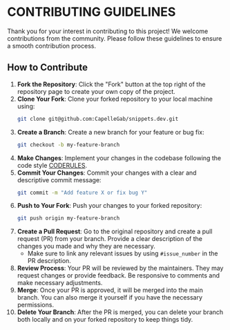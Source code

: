 # CONTRIBUTING GUIDELINES

Thank you for your interest in contributing to this project! We welcome contributions from the community. Please follow these guidelines to ensure a smooth contribution process.

## How to Contribute

1. **Fork the Repository**: Click the "Fork" button at the top right of the repository page to create your own copy of the project.
2. **Clone Your Fork**: Clone your forked repository to your local machine using:
   ```bash
   git clone git@github.com:CapelleGab/snippets.dev.git
   ```
3. **Create a Branch**: Create a new branch for your feature or bug fix:
   ```bash
   git checkout -b my-feature-branch
   ```
4. **Make Changes**: Implement your changes in the codebase following the code style [CODERULES](CODERULES.md).
5. **Commit Your Changes**: Commit your changes with a clear and descriptive commit message:
   ```bash
   git commit -m "Add feature X or fix bug Y"
   ```
6. **Push to Your Fork**: Push your changes to your forked repository:
   ```bash
   git push origin my-feature-branch
   ```
7. **Create a Pull Request**: Go to the original repository and create a pull request (PR) from your branch. Provide a clear description of the changes you made and why they are necessary.
   - Make sure to link any relevant issues by using `#issue_number` in the PR description.
8. **Review Process**: Your PR will be reviewed by the maintainers. They may request changes or provide feedback. Be responsive to comments and make necessary adjustments.
9. **Merge**: Once your PR is approved, it will be merged into the main branch. You can also merge it yourself if you have the necessary permissions.
10. **Delete Your Branch**: After the PR is merged, you can delete your branch both locally and on your forked repository to keep things tidy.
